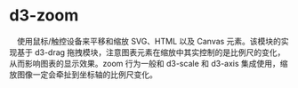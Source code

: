 # d3-zoom

&ensp;&ensp;使用鼠标/触控设备来平移和缩放 SVG、HTML 以及 Canvas 元素。该模块的实现基于 d3-drag 拖拽模块，注意图表元素在缩放中其实控制的是比例尺的变化，从而影响图表的显示效果。zoom 行为一般和 d3-scale 和 d3-axis 集成使用，缩放图像一定会牵扯到坐标轴的比例尺变化。
